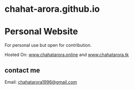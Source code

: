 # chahat-arora.github.io
# Personal Website
For personal use but open for contribution.

Hosted On: www.chahatarora.online and www.chahatarora.tk


## contact me
Email: chahatarora1996@gmail.com
